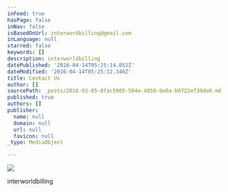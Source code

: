 ```yaml
---
inFeed: true
hasPage: false
inNav: false
isBasedOnUrl: interwordbilling@gmail.com
inLanguage: null
starred: false
keywords: []
description: interworldbilling
datePublished: '2016-04-14T05:25:14.051Z'
dateModified: '2016-04-14T05:25:12.346Z'
title: Contact Us
author: []
sourcePath: _posts/2016-03-05-0fac5905-594e-4858-9e0a-b0722ef39de0.md
published: true
authors: []
publisher:
  name: null
  domain: null
  url: null
  favicon: null
_type: MediaObject

---
```

![](https://s3-us-west-2.amazonaws.com/the-grid-img/p/9f6dd4c65c04603cbcdef0706179d7007a5ae167.jpg)

interworldbilling